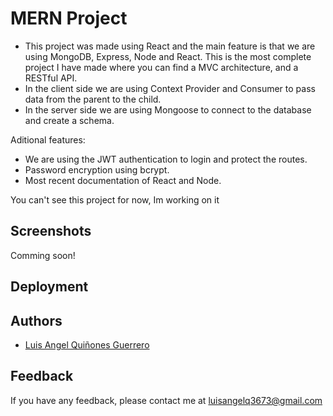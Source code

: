 # MERN Project

- This project was made using React and the main feature is that we are using MongoDB, Express, Node and React. This is the most complete project I have made where you can find a MVC architecture, and a RESTful API.
- In the client side we are using Context Provider and Consumer to pass data from the parent to the child.
- In the server side we are using Mongoose to connect to the database and create a schema.

Aditional features:
- We are using the JWT authentication to login and protect the routes.
- Password encryption using bcrypt.
- Most recent documentation of React and Node.



You can't see this project for now, Im working on it

## Screenshots

Comming soon!
<!-- ![App Screenshot](https://d33wubrfki0l68.cloudfront.net/616047d07a1e86000826391f/screenshot_2021-10-08-13-30-48-0000.png) -->


## Deployment

<!-- To deploy this project run

```bash
  npm install
  npm start
``` -->

  
## Authors

- [Luis Angel Quiñones Guerrero](https://github.com/luisangelq)

  
## Feedback

If you have any feedback, please contact me at luisangelq3673@gmail.com
